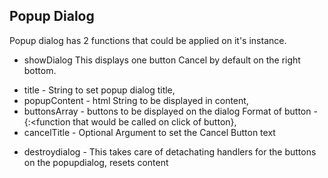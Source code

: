 ## Popup Dialog

Popup dialog has 2 functions that could be applied on it's instance. 

* showDialog
This displays one button Cancel by default on the right bottom.
- title - String to set popup dialog title,
- popupContent - html String to be displayed in content,
- buttonsArray - buttons to be displayed on the dialog
  Format of button - {<text to be displayed on button>:<function that would be called on click of button},
- cancelTitle - Optional Argument to set the Cancel Button text

* destroydialog - This takes care of detachating handlers for the buttons on the popupdialog, resets content
